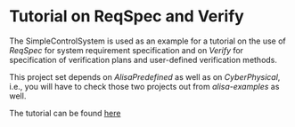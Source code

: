 # Tutorial on ReqSpec and Verify
The SimpleControlSystem is used as an example for a tutorial on the use of *ReqSpec* for system requirement specification and on *Verify* for specification of verification plans and user-defined verification methods.

This project set depends on *AlisaPredefined* as well as on *CyberPhysical*, i.e., you will have to check those two projects out from *alisa-examples* as well.

The tutorial can be found [here](https://github.com/osate/alisa-examples/blob/master/Documentation/BasicRequirementSpecificationGuidance.md)
